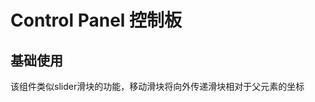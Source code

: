 # Control Panel 控制板

## 基础使用

该组件类似slider滑块的功能，移动滑块将向外传递滑块相对于父元素的坐标

<demo src="./demos/basic.vue"></demo>
